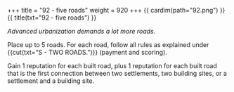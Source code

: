 +++
title = "92 - five roads"
weight = 920
+++
{{ cardim(path="92.png") }}
{{ title(txt="92 - five roads") }}

*Advanced urbanization demands a lot more roads.*

Place up to 5 roads. For each road, follow all rules as explained under {{cut(txt="S - TWO ROADS.")}} (payment and scoring).

Gain 1 reputation for each built road, plus 1 reputation for each built road that is the first connection between two settlements, two building sites, or a settlement and a building site.
